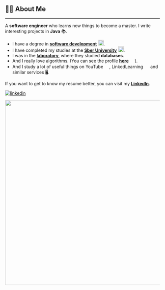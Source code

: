 ## 👨‍🎓 About Me

---
A **software engineer** who learns new things to become a master. I write interesting projects in **Java** 📚.

- I have a degree in [**software development**](https://kpfu.ru/) <a href="https://kpfu.ru/"><img width=18 src="https://kpfu.ru/docs/F81942084654/img656916153.jpg"></a>.
- I have completed my studies at the [**Sber University**](https://sberuniversity.ru/) <a href="https://sberuniversity.ru/"><img width=18 src="https://www.nstu.ru/pic/news/NSTU_MAIN_1655272395.png"></a>.
- I was in the [**laboratory**](https://datalaboratory.one/), where they studied **databases**.
- And I really love algorithms. (You can see the profile [**here**](https://leetcode.com/ilbagmanov/) <img width=12 src="https://leetcode.com/_next/static/images/logo-ff2b712834cf26bf50a5de58ee27bcef.png"> ).
- And I study a lot of useful things on YouTube <img width=16 src="https://upload.wikimedia.org/wikipedia/commons/thumb/0/09/YouTube_full-color_icon_%282017%29.svg/2560px-YouTube_full-color_icon_%282017%29.svg.png">, LinkedLearning <img width=16 src="https://upload.wikimedia.org/wikipedia/commons/thumb/8/81/LinkedIn_icon.svg/150px-LinkedIn_icon.svg.png"> and similar services 🖥.

If you want to get to know my resume better, you can visit my [**LinkedIn**](https://www.linkedin.com/in/ilbagmanov).

[![linkedin](https://img.shields.io/badge/linkedin%20-%230077B5.svg?&style=for-the-badge&logo=linkedin&logoColor=white)](https://www.linkedin.com/in/ilbagmanov)

<img width=600 src="https://i.pinimg.com/originals/b9/e4/96/b9e4960c1476c78043d499d975f86cdb.gif">
